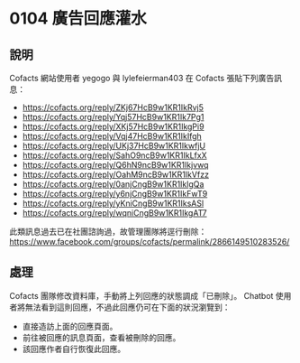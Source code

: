 # 0104 廣告回應灌水

## 說明

Cofacts 網站使用者 yegogo 與 lylefeierman403 在 Cofacts 張貼下列廣告訊息：
- https://cofacts.org/reply/ZKj67HcB9w1KR1IkRvj5
- https://cofacts.org/reply/Yqj57HcB9w1KR1Ik7Pg1
- https://cofacts.org/reply/XKj57HcB9w1KR1IkgPi9
- https://cofacts.org/reply/Vqj47HcB9w1KR1IkIfgh
- https://cofacts.org/reply/UKj37HcB9w1KR1IkwfjU
- https://cofacts.org/reply/SahO9ncB9w1KR1IkLfxX
- https://cofacts.org/reply/Q6hN9ncB9w1KR1Ikjvwq
- https://cofacts.org/reply/OahM9ncB9w1KR1IkVfzz
- https://cofacts.org/reply/0anjCngB9w1KR1IklgQa
- https://cofacts.org/reply/y6njCngB9w1KR1IkFwT9
- https://cofacts.org/reply/yKniCngB9w1KR1IksASl
- https://cofacts.org/reply/wqniCngB9w1KR1IkgAT7

此類訊息過去已在社團諮詢過，故管理團隊將逕行刪除：
https://www.facebook.com/groups/cofacts/permalink/2866149510283526/

## 處理
Cofacts 團隊修改資料庫，手動將上列回應的狀態調成「已刪除」。 Chatbot 使用者將無法看到這則回應，不過此回應仍可在下面的狀況瀏覽到：

- 直接造訪上面的回應頁面。
- 前往被回應的訊息頁面，查看被刪除的回應。
- 該回應作者自行恢復此回應。
